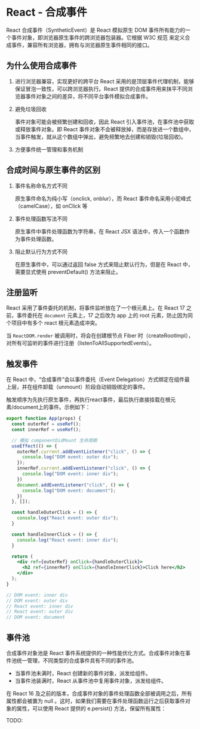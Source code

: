 # React - 合成事件
React 合成事件（SyntheticEvent）是 React 模拟原生 DOM 事件所有能力的一个事件对象，即浏览器原生事件的跨浏览器包装器。它根据 W3C 规范 来定义合成事件，兼容所有浏览器，拥有与浏览器原生事件相同的接口。

## 为什么使用合成事件
1. 进行浏览器兼容，实现更好的跨平台
    React 采用的是顶层事件代理机制，能够保证冒泡一致性，可以跨浏览器执行。React 提供的合成事件用来抹平不同浏览器事件对象之间的差异，将不同平台事件模拟合成事件。

2. 避免垃圾回收

    事件对象可能会被频繁创建和回收，因此 React 引入事件池，在事件池中获取或释放事件对象。即 React 事件对象不会被释放掉，而是存放进一个数组中，当事件触发，就从这个数组中弹出，避免频繁地去创建和销毁(垃圾回收)。

3. 方便事件统一管理和事务机制

## 合成时间与原生事件的区别
1. 事件名称命名方式不同

    原生事件命名为纯小写（onclick, onblur），而 React 事件命名采用小驼峰式（camelCase），如 onClick 等

2. 事件处理函数写法不同

    原生事件中事件处理函数为字符串，在 React JSX 语法中，传入一个函数作为事件处理函数。

3. 阻止默认行为方式不同

    在原生事件中，可以通过返回 false 方式来阻止默认行为，但是在 React 中，需要显式使用 preventDefault() 方法来阻止。

## 注册监听
React 采用了事件委托的机制，将事件监听放在了一个根元素上。在 React 17 之前，事件委托在 `document` 元素上，17 之后改为 app 上的 root 元素，防止因为同个项目中有多个 react 根元素造成冲突。

当 `ReactDOM.render` 被调用时，将会在创建根节点 Fiber 时（createRootImpl），对所有可监听的事件进行注册（listenToAllSupportedEvents）。

## 触发事件
在 React 中，“合成事件”会以事件委托（Event Delegation）方式绑定在组件最上层，并在组件卸载（unmount）阶段自动销毁绑定的事件。

触发顺序为先执行原生事件，再执行react事件，最后执行直接挂载在根元素/document上的事件。示例如下：
```jsx
export function App(props) {
  const outerRef = useRef();
  const innerRef = useRef();

  // 模拟 componentDidMount 生命周期
  useEffect(() => {
    outerRef.current.addEventListener("click", () => {
      console.log("DOM event: outer div");
    });
    innerRef.current.addEventListener("click", () => {
      console.log("DOM event: inner div");
    })
    document.addEventListener("click", () => {
      console.log("DOM event: document");
    })
  }, []);

  const handleOuterClick = () => {
    console.log("React event: outer div");
  }

  const handleInnerClick = () => {
    console.log("React event: inner div");
  }

  return (
    <div ref={outerRef} onClick={handleOuterClick}>
      <h2 ref={innerRef} onClick={handleInnerClick}>Click here</h2>
    </div>
  );
}

// DOM event: inner div
// DOM event: outer div
// React event: inner div
// React event: outer div
// DOM event: document
```

## 事件池
合成事件对象池是 React 事件系统提供的一种性能优化方式。合成事件对象在事件池统一管理，不同类型的合成事件具有不同的事件池。

- 当事件池未满时，React 创建新的事件对象，派发给组件。
- 当事件池装满时，React 从事件池中复用事件对象，派发给组件。

在 React 16 及之前的版本，合成事件对象的事件处理函数全部被调用之后，所有属性都会被置为 null 。这时，如果我们需要在事件处理函数运行之后获取事件对象的属性，可以使用 React 提供的 e.persist() 方法，保留所有属性：

TODO:
